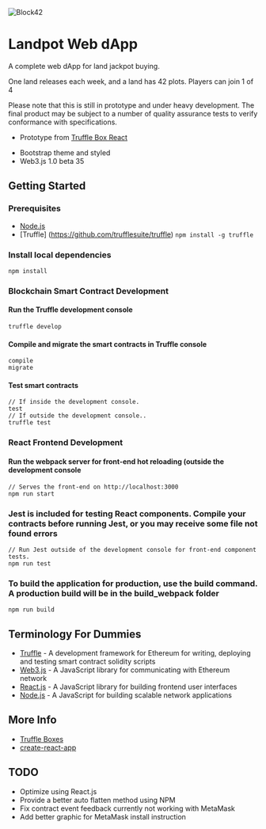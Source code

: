 ![Block42](http://assets.block42.world/images/icons/block42_logo_200.png)

# Landpot Web dApp

A complete web dApp for land jackpot buying.

One land releases each week, and a land has 42 plots. Players can join 1 of 4

Please note that this is still in prototype and under heavy development. The final product may be subject to a number of quality assurance tests to verify conformance with specifications.

<!-- - Working in both Main Ethereum Network and Ropsten Test Network -->
- Prototype from [Truffle Box React](https://github.com/truffle-box/react-box)
<!-- - Working with MetaMask, local and Infura nodes are commented and can be used for debugging -->
- Bootstrap theme and styled
- Web3.js 1.0 beta 35
<!-- - A inlined version for websites can only use iframe (such as Wix) -->

## Getting Started

### Prerequisites
- [Node.js](https://nodejs.org/en/download/)
- [Truffle] (https://github.com/trufflesuite/truffle) `npm install -g truffle`

### Install local dependencies
```
npm install
```

### Blockchain Smart Contract Development

#### Run the Truffle development console
```
truffle develop
```

#### Compile and migrate the smart contracts in Truffle console
```
compile
migrate
```

#### Test smart contracts
```
// If inside the development console.
test
// If outside the development console..
truffle test
```

### React Frontend Development

#### Run the webpack server for front-end hot reloading (outside the development console
```
// Serves the front-end on http://localhost:3000
npm run start
```

### Jest is included for testing React components. Compile your contracts before running Jest, or you may receive some file not found errors
```
// Run Jest outside of the development console for front-end component tests.
npm run test
```

### To build the application for production, use the build command. A production build will be in the build_webpack folder
```
npm run build
```

<!-- ## Modification
To use this crowdsale page for your token ICO, change the token and crowdsale contract address at [main.js](main.js). Then includes the truffle built JSONs, or simple change the ABI at [Cubik.json](js/Cubik.json) and [CubikCrowdsale.json](js/CubikCrowdsale.json). -->

## Terminology For Dummies
- [Truffle](http://truffleframework.com/) - A development framework for Ethereum for writing, deploying and testing smart contract solidity scripts
- [Web3.js](https://github.com/ethereum/web3.js/) - A JavaScript library for communicating with Ethereum network
- [React.js](https://reactjs.org/) - A JavaScript library for building frontend user interfaces
- [Node.js](https://nodejs.org/en/) - A JavaScript for building scalable network applications

## More Info
- [Truffle Boxes](https://truffleframework.com/boxes)
- [create-react-app](https://github.com/facebook/create-react-app/)

## TODO
- Optimize using React.js
- Provide a better auto flatten method using NPM
- Fix contract event feedback currently not working with MetaMask
- Add better graphic for MetaMask install instruction